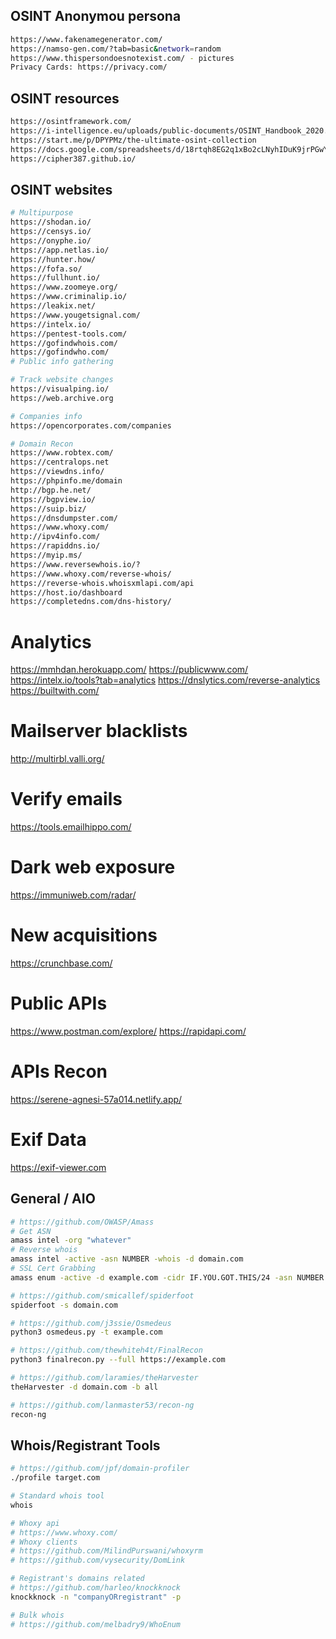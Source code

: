 

## OSINT Anonymou persona

```bash
https://www.fakenamegenerator.com/
https://namso-gen.com/?tab=basic&network=random
https://www.thispersondoesnotexist.com/ - pictures
Privacy Cards: https://privacy.com/

```


## OSINT resources

```bash
https://osintframework.com/
https://i-intelligence.eu/uploads/public-documents/OSINT_Handbook_2020.pdf
https://start.me/p/DPYPMz/the-ultimate-osint-collection
https://docs.google.com/spreadsheets/d/18rtqh8EG2q1xBo2cLNyhIDuK9jrPGwYr9DI2UncoqJQ
https://cipher387.github.io/
```

## OSINT websites

```bash
# Multipurpose
https://shodan.io/
https://censys.io/
https://onyphe.io/
https://app.netlas.io/
https://hunter.how/
https://fofa.so/
https://fullhunt.io/
https://www.zoomeye.org/
https://www.criminalip.io/
https://leakix.net/
https://www.yougetsignal.com/
https://intelx.io/
https://pentest-tools.com/
https://gofindwhois.com/
https://gofindwho.com/
# Public info gathering

# Track website changes
https://visualping.io/
https://web.archive.org

# Companies info
https://opencorporates.com/companies

# Domain Recon
https://www.robtex.com/
https://centralops.net
https://viewdns.info/
https://phpinfo.me/domain
http://bgp.he.net/
https://bgpview.io/
https://suip.biz/
https://dnsdumpster.com/
https://www.whoxy.com/
http://ipv4info.com/
https://rapiddns.io/
https://myip.ms/
https://www.reversewhois.io/?
https://www.whoxy.com/reverse-whois/
https://reverse-whois.whoisxmlapi.com/api
https://host.io/dashboard
https://completedns.com/dns-history/
```
# Analytics
https://mmhdan.herokuapp.com/
https://publicwww.com/
https://intelx.io/tools?tab=analytics
https://dnslytics.com/reverse-analytics
https://builtwith.com/

# Mailserver blacklists
http://multirbl.valli.org/

# Verify emails
https://tools.emailhippo.com/

# Dark web exposure
https://immuniweb.com/radar/

# New acquisitions
https://crunchbase.com/

# Public APIs
https://www.postman.com/explore/
https://rapidapi.com/

# APIs Recon
https://serene-agnesi-57a014.netlify.app/

# Exif Data 
https://exif-viewer.com

## General / AIO

```bash
# https://github.com/OWASP/Amass
# Get ASN
amass intel -org "whatever"
# Reverse whois
amass intel -active -asn NUMBER -whois -d domain.com
# SSL Cert Grabbing
amass enum -active -d example.com -cidr IF.YOU.GOT.THIS/24 -asn NUMBER

# https://github.com/smicallef/spiderfoot
spiderfoot -s domain.com

# https://github.com/j3ssie/Osmedeus
python3 osmedeus.py -t example.com

# https://github.com/thewhiteh4t/FinalRecon
python3 finalrecon.py --full https://example.com

# https://github.com/laramies/theHarvester
theHarvester -d domain.com -b all

# https://github.com/lanmaster53/recon-ng
recon-ng
```
## Whois/Registrant Tools

```bash
# https://github.com/jpf/domain-profiler
./profile target.com

# Standard whois tool
whois

# Whoxy api
# https://www.whoxy.com/
# Whoxy clients
# https://github.com/MilindPurswani/whoxyrm
# https://github.com/vysecurity/DomLink

# Registrant's domains related
# https://github.com/harleo/knockknock
knockknock -n "companyORregistrant" -p

# Bulk whois
# https://github.com/melbadry9/WhoEnum
```